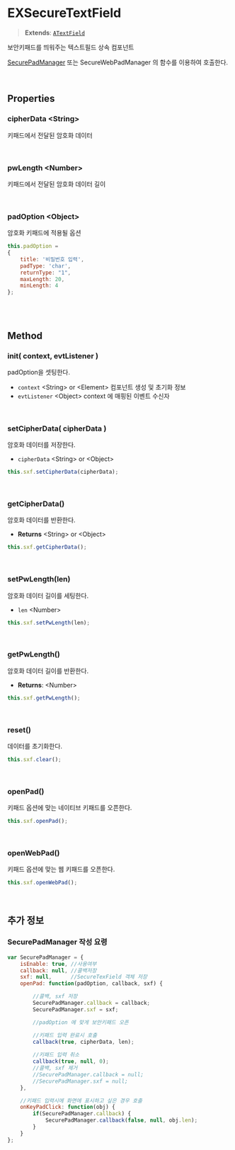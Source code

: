 # EXSecureTextField
> **Extends**: [`ATextField`](./../afc/ATextField.md)

보안키패드를 띄워주는 텍스트필드 상속 컴포넌트

[SecurePadManager](#SecurePadManager-작성-요령) 또는 SecureWebPadManager 의 함수를 이용하여 호출한다.

<br/>

## Properties

<!-- ### frwName



* **Type**: ``
* **Default**: ``

<br/> -->

<!-- ### useSecure



* **Type**: ``
* **Default**: `false`

<br/> -->

### cipherData \<String>

키패드에서 전달된 암호화 데이터

<br/>

### pwLength \<Number>

키패드에서 전달된 암호화 데이터 길이

<br/>

### padOption \<Object>

암호화 키패드에 적용될 옵션

```js
this.padOption =
{
    title: '비밀번호 입력',
    padType: 'char', 
    returnType: "1",
    maxLength: 20,
    minLength: 4
};
```

<br/>

<!-- ### isTabable



* **Type**: ``
* **Default**: ``

<br/> -->

<br/>

## Method

### init( context, evtListener )

padOption을 셋팅한다.

- `context` \<String> or \<Element> 컴포넌트 생성 및 초기화 정보
- `evtListener` \<Object> context 에 매핑된 이벤트 수신자

<br/>

### setCipherData( cipherData ) 

암호화 데이터를 저장한다.

- `cipherData` \<String> or \<Object> 

```js
this.sxf.setCipherData(cipherData);
```

<br/>

### getCipherData()

암호화 데이터를 반환한다.

* **Returns** \<String> or \<Object>

```js
this.sxf.getCipherData();
```

<br/>

### setPwLength(len)

암호화 데이터 길이를 세팅한다.

- `len` \<Number> 

```js
this.sxf.setPwLength(len);
```

<br/>

### getPwLength()

암호화 데이터 길이를 반환한다.

* **Returns**: \<Number>

```js
this.sxf.getPwLength();
```

<br/>

### reset()

데이터를 초기화한다.

```js
this.sxf.clear();
```

<br/>

### openPad()

키패드 옵션에 맞는 네이티브 키패드를 오픈한다.

```js
this.sxf.openPad();
```

<br/>

### openWebPad()

키패드 옵션에 맞는 웹 키패드를 오픈한다.

```js
this.sxf.openWebPad();
```

<br/>

## 추가 정보

### SecurePadManager 작성 요령
```js
var SecurePadManager = {
    isEnable: true, //사용여부
    callback: null, //콜백저장
    sxf: null,      //SecureTexField 객체 저장
    openPad: function(padOption, callback, sxf) {

        //콜백, sxf 저장
        SecurePadManager.callback = callback;
        SecurePadManager.sxf = sxf;

        //padOption 에 맞게 보안키패드 오픈

        //키패드 입력 완료시 호출
        callback(true, cipherData, len);
        
        //키패드 입력 취소
        callback(true, null, 0);
        //콜백, sxf 제거
        //SecurePadManager.callback = null;
        //SecurePadManager.sxf = null;
    },

    //키패드 입력시에 화면에 표시하고 싶은 경우 호출
    onKeyPadClick: function(obj) {
        if(SecurePadManager.callback) {
            SecurePadManager.callback(false, null, obj.len);
        }
    }
};
```